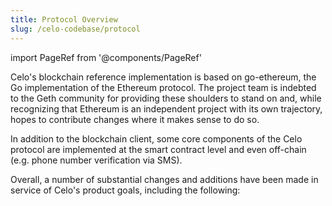 ```yaml
---
title: Protocol Overview
slug: /celo-codebase/protocol
---
```

import PageRef from '@components/PageRef'

Celo's blockchain reference implementation is based on go-ethereum, the Go implementation of the Ethereum protocol. The project team is indebted to the Geth community for providing these shoulders to stand on and, while recognizing that Ethereum is an independent project with its own trajectory, hopes to contribute changes where it makes sense to do so.

In addition to the blockchain client, some core components of the Celo protocol are implemented at the smart contract level and even off-chain (e.g. phone number verification via SMS).

Overall, a number of substantial changes and additions have been made in service of Celo's product goals, including the following:

<PageRef url="/celo-codebase/protocol/consensus" pageName="Consensus" />
<PageRef url="/celo-codebase/protocol/proof-of-stake" pageName="Proof-of-Stake" />
<PageRef url="/celo-codebase/protocol/governance" pageName="Governance" />
<PageRef url="/celo-codebase/protocol/stability" pageName="Stability Mechanism" />
<PageRef url="/celo-codebase/protocol/transactions" pageName="Transactions" />
<PageRef url="/celo-codebase/protocol/identity" pageName="Identity" />
<PageRef url="/celo-codebase/protocol/optics" pageName="Optics" />
<PageRef url="/celo-codebase/protocol/plumo" pageName="Plumo Ultralight Sync" />

